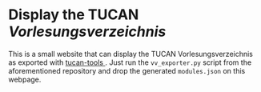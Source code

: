 # Display the TUCAN _Vorlesungsverzeichnis_

This is a small website that can display the TUCAN Vorlesungsverzeichnis as exported with [tucan-tools
](https://github.com/tucanlib/tucan-tools). Just run the `vv_exporter.py` script from the aforementioned
repository and drop the generated `modules.json` on this webpage.
